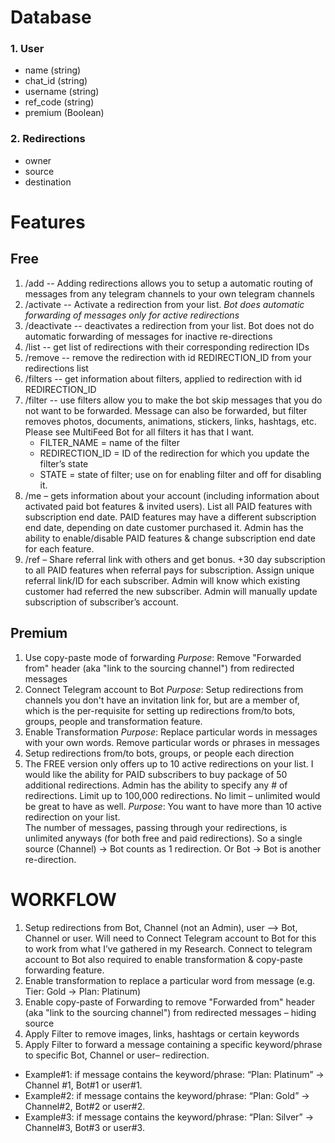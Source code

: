 # Database

### 1. User

- name (string)
- chat_id (string)
- username (string)
- ref_code (string)
- premium (Boolean)

### 2. Redirections

- owner
- source
- destination

# Features

## Free

1. /add -- Adding redirections allows you to setup a automatic routing of messages from any telegram channels to your own telegram channels
2. /activate -- Activate a redirection from your list. *Bot does automatic forwarding of messages only for active redirections*
3. /deactivate -- deactivates a redirection from your list.  Bot does not do automatic forwarding of messages for inactive re-directions
4. /list -- get list of redirections with their corresponding redirection IDs
5. /remove -- remove the redirection with id REDIRECTION_ID from your redirections list
6. /filters -- get information about filters, applied to redirection with id REDIRECTION_ID
7. /filter -- use filters allow you to make the bot skip messages that you do not want to be forwarded.
  Message can also be forwarded, but filter removes photos, documents, animations, stickers, links, hashtags, etc.
  Please see MultiFeed Bot for all filters it has that I want.  
    - FILTER_NAME = name of the filter 
    - REDIRECTION_ID = ID of the redirection for which you update the filter’s state
    - STATE = state of filter; use on for enabling filter and off for disabling it.
8. /me – gets information about your account (including information about activated paid bot features & invited users).
  List all PAID features with subscription end date.
  PAID features may have a different subscription end date, depending on date customer purchased it.
  Admin has the ability to enable/disable PAID features & change subscription end date for each feature.
9. /ref – Share referral link with others and get bonus. 
  +30 day subscription to all PAID features when referral pays for subscription.
  Assign unique referral link/ID for each subscriber.
  Admin will know which existing customer had referred the new subscriber.
  Admin will manually update subscription of subscriber’s account.

## Premium

1. Use copy-paste mode of forwarding 
  *Purpose*: Remove "Forwarded from" header (aka "link to the sourcing channel") from redirected messages
2. Connect Telegram account to Bot
  *Purpose*: Setup redirections from channels you don't have an invitation link for, but are a member of, which is the per-requisite for setting up redirections from/to bots, groups, people and transformation feature.
3. Enable Transformation
  *Purpose*: Replace particular words in messages with your own words.  Remove particular words or phrases in messages
4. Setup redirections from/to bots, groups, or people each direction 
5. The FREE version only offers up to 10 active redirections on your list.
  I would like the ability for PAID subscribers to buy package of 50 additional redirections.
  Admin has the ability to specify any # of redirections.
  Limit up to 100,000 redirections.
  No limit – unlimited would be great to have as well.
  *Purpose*: You want to have more than 10 active redirection on your list.  
    The number of messages, passing through your redirections, is unlimited anyways (for both free and paid redirections).
    So a single source (Channel) -> Bot counts as 1 redirection.  Or Bot -> Bot is another re-direction.


# WORKFLOW
1. Setup redirections from Bot, Channel (not an Admin), user -->  Bot, Channel or user.
  Will need to Connect Telegram account to Bot for this to work from what I’ve gathered in my Research.
  Connect to telegram account to Bot also required to enable transformation & copy-paste forwarding feature.
2. Enable transformation to replace a particular word from message (e.g. Tier: Gold -> Plan: Platinum)
3. Enable copy-paste of Forwarding to remove "Forwarded from" header (aka "link to the sourcing channel") from redirected messages – hiding source
4. Apply Filter to remove images, links, hashtags or certain keywords
5. Apply Filter to forward a message containing a specific keyword/phrase to specific Bot, Channel or user– redirection.  
  * Example#1: if message contains the keyword/phrase: “Plan: Platinum” -> Channel #1, Bot#1 or user#1.
  * Example#2: if message contains the keyword/phrase: “Plan: Gold” -> Channel#2, Bot#2 or user#2.
  * Example#3: if message contains the keyword/phrase: “Plan: Silver” -> Channel#3, Bot#3 or user#3.